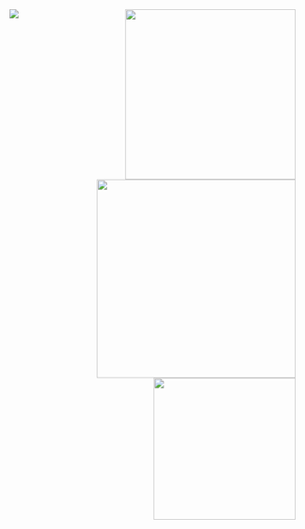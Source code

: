 <img src="https://github-readme-stats.vercel.app/api?username=qalmurri&hide=contribs,prs&show_icons=true&hide_border=true&title_color=000" align="left" />
<img src="https://media.tenor.com/1b2wXJFaO9MAAAAi/epic-gamer.gif" width="300" align="right" />
<img src="https://media.tenor.com/SAAJuwx659EAAAAi/zero-two.gif" width="350" align="right"/>
<img src="https://media.tenor.com/dTl5KAd_8vkAAAAi/zero-two.gif" width="250" align="right"/>
